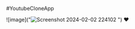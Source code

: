  #YoutubeCloneApp

![image]("![Screenshot 2024-02-02 224102](https://github.com/Nermin-m/youtubeCloneAppp/assets/58363422/daaa4cff-054c-4315-8670-978596c97f5f.png)
") ❤



 
